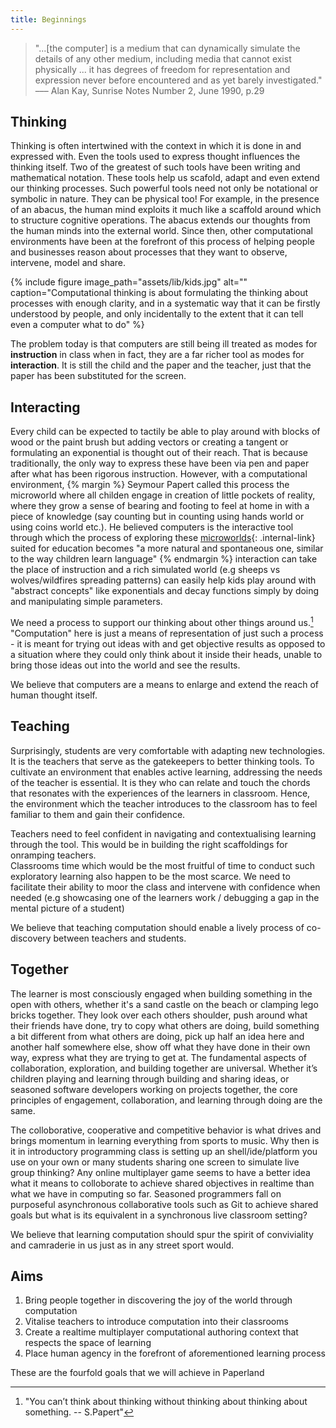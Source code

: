 ```yaml
---
title: Beginnings
---
```

> "...[the computer] is a medium that can dynamically simulate the details of any other medium, including media that cannot exist physically ... it has degrees of freedom for representation and expression never before encountered and as yet barely investigated." <br>
––– Alan Kay, Sunrise Notes Number 2, June 1990, p.29

## Thinking

Thinking is often intertwined with the context in which it is done in and expressed with. 
Even the tools used to express thought influences the thinking itself. 
Two of the greatest of such tools have been writing and mathematical notation. 
These tools help us scafold, adapt and even extend our thinking processes. 
Such powerful tools need not only be notational or symbolic in nature. They can be physical too!
For example, in the presence of an abacus, the human mind exploits it much like a scaffold around which to structure cognitive operations. 
The abacus extends our thoughts from the human minds into the external world. 
Since then, other computational environments have been at the forefront of this process of helping people and businesses reason about processes that they want to observe, intervene, model and share.

{% include figure image_path="assets/lib/kids.jpg" alt="" caption="Computational thinking is about formulating the thinking about processes with enough clarity, and in a systematic way that it can be firstly understood by people, and only incidentally to the extent that it can tell even a computer what to do" %}

The problem today is that computers are still being ill treated as modes for **instruction** in class when in fact, they are a far richer tool as modes for **interaction**. 
It is still the child and the paper and the teacher, just that the paper has been substituted for the screen. 

## Interacting

Every child can be expected to tactily be able to play around with blocks of wood or the paint brush but adding vectors or creating a tangent or formulating an exponential is thought out of their reach. 
That is because traditionally, the only way to express these have been via pen and paper after what has been rigorous instruction. 
However, with a computational environment, 
{% margin %}
Seymour Papert called this process the microworld where all childen engage in creation of little pockets of reality, where they grow a sense of bearing and footing to feel at home in with a piece of knowledge (say counting but in counting using hands world or using coins world etc.). 
He believed computers is the interactive tool through which the process of exploring these [microworlds](/assets/lib/microworlds.pdf){: .internal-link} suited for education becomes "a more natural and spontaneous one, similar to the way children learn language"
{% endmargin %}
interaction can take the place of instruction and a rich simulated world (e.g sheeps vs wolves/wildfires spreading patterns) can easily help kids play around with "abstract concepts" like exponentials and decay functions simply by doing and manipulating simple parameters.

We need a process to support our thinking about other things around us.[^1] 
"Computation" here is just a means of representation of just such a process - it is meant for trying out ideas with and get objective results as opposed to a situation where they could only think about it inside their heads, unable to bring those ideas out into the world and see the results. 

We believe that computers are a means to enlarge and extend the reach of human thought itself.



## Teaching

Surprisingly, students are very comfortable with adapting new technologies. 
It is the teachers that serve as the gatekeepers to better thinking tools.
To cultivate an environment that enables active learning, addressing the needs of the teacher is essential. 
It is they who can relate and touch the chords that resonates with the experiences of the learners in classroom. 
Hence, the environment which the teacher introduces to the classroom has to feel familiar to them and gain their confidence.

Teachers need to feel confident in navigating and contextualising learning through the tool. 
This would be in building the right scaffoldings for onramping teachers.  
Classrooms time which would be the most fruitful of time to conduct such exploratory learning also happen to be the most scarce. 
We need to facilitate their ability to moor the class and intervene with confidence when needed (e.g showcasing one of the learners work / debugging a gap in the mental picture of a student)
 
We believe that teaching computation should enable a lively process of co-discovery between teachers and students. 
 


## Together
  

The learner is most consciously engaged when building something in the open with others, whether it's a sand castle on the beach or clamping lego bricks together. 
They look over each others shoulder, push around what their friends have done, try to copy what others are doing, build something a bit different from what others are doing, pick up half an idea here and another half somewhere else, show off what they have done in their own way, express what they are trying to get at. 
The fundamental aspects of collaboration, exploration, and building together are universal. 
Whether it’s children playing and learning through building and sharing ideas, or seasoned software developers working on projects together, the core principles of engagement, collaboration, and learning through doing are the same.

The colloborative, cooperative and competitive behavior is what drives and brings momentum in learning everything from sports to music. 
Why then is it in introductory programming class is setting up an shell/ide/platform you use on your own or many students sharing one screen to simulate live group thinking? 
Any online multiplayer game seems to have a better idea what it means to colloborate to achieve shared objectives in realtime than what we have in computing so far. 
Seasoned programmers fall on purposeful asynchronous collaborative tools such as Git to achieve shared goals but what is its equivalent in a synchronous live classroom setting? 

We believe that learning computation should spur the spirit of conviviality and camraderie in us just as in any street sport would.



## Aims

1. Bring people together in discovering the joy of the world through computation
2. Vitalise teachers to introduce computation into their classrooms
3. Create a realtime multiplayer computational authoring context that respects the space of learning
4. Place human agency in the forefront of aforementioned learning process

These are the fourfold goals that we will achieve in Paperland




[^1]: "You can’t think about thinking without thinking about thinking about something. -- S.Papert" 
